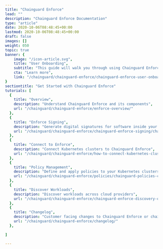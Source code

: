 ```yaml
---
title: "Chainguard Enforce"
lead: ""
description: "Chainguard Enforce Documentation"
type: "article"
date: 2020-10-06T08:48:45+00:00
lastmod: 2020-10-06T08:48:45+00:00
draft: false
images: []
weight: 050
topic: true
banner: {
    image: "/icon-article.svg",
    title: "User Onboarding",
    subtitle: "This guide will walk you through using Chainguard Enforce on a local Kubernetes cluster",
    cta: "Learn more",
    link: "/chainguard/chainguard-enforce/chainguard-enforce-user-onboarding/"
}
sectiontitle: "Get Started with Chainguard Enforce"
tutorials: [
  {
    title: "Overview",
    description: "Understand Chainguard Enforce and its components",
    url: "/chainguard/chainguard-enforce/enforce-overview/"
  },
  {
    title: "Enforce Signing",
    description: "Generate digital signatures for software inside your organization",
    url: "/chainguard/chainguard-enforce/chainguard-enforce-signing/chainguard-enforce-signing-faqs/"
  },
  {
    title: "Connect to Enforce",
    description: "Connect Kubernetes clusters to Chainguard Enforce",
    url: "/chainguard/chainguard-enforce/how-to-connect-kubernetes-clusters/"
  },
  {
    title: "Policy Management",
    description: "Define and apply policies to your Kubernetes clusters",
    url: "/chainguard/chainguard-enforce/policies/chainguard-policies-cli/"
  },
  {
    title: "Discover Workloads",
    description: "Discover workloads across cloud providers",
    url: "/chainguard/chainguard-enforce/chainguard-enforce-discovery-onboarding/"
  },
  {
    title: "Changelog",
    description: "Customer facing changes to Chainguard Enforce or chainctl",
    url: "/chainguard/chainguard-enforce/changelog/"
  },
  
]

---
```

